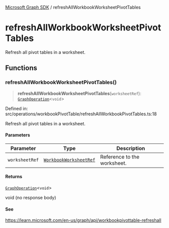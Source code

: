 [Microsoft Graph SDK](README.md) / refreshAllWorkbookWorksheetPivotTables

# refreshAllWorkbookWorksheetPivotTables

Refresh all pivot tables in a worksheet.

## Functions

### refreshAllWorkbookWorksheetPivotTables()

> **refreshAllWorkbookWorksheetPivotTables**(`worksheetRef`): [`GraphOperation`](GraphOperation.md#graphoperation)\<`void`\>

Defined in: src/operations/workbookPivotTable/refreshAllWorkbookPivotTables.ts:18

Refresh all pivot tables in a worksheet.

#### Parameters

| Parameter | Type | Description |
| ------ | ------ | ------ |
| `worksheetRef` | [`WorkbookWorksheetRef`](WorkbookWorksheet-1.md#workbookworksheetref) | Reference to the worksheet. |

#### Returns

[`GraphOperation`](GraphOperation.md#graphoperation)\<`void`\>

void (no response body)

#### See

https://learn.microsoft.com/en-us/graph/api/workbookpivottable-refreshall
